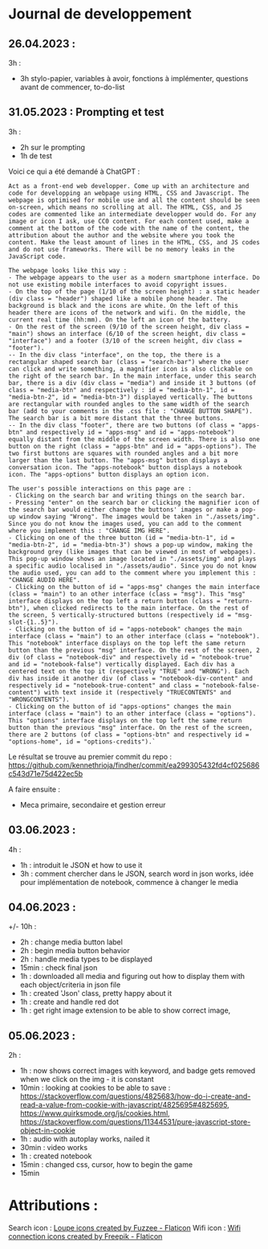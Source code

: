 # Journal de developpement

## 26.04.2023 : 

3h : 
- 3h stylo-papier, variables à avoir, fonctions à implémenter, questions avant de commencer, to-do-list

## 31.05.2023 : Prompting et test

3h : 
- 2h sur le prompting
- 1h de test

Voici ce qui a été demandé à ChatGPT : 

```
Act as a front-end web developper. Come up with an architecture and code for developping an webpage using HTML, CSS and Javascript. The webpage is optimised for mobile use and all the content should be seen on-screen, which means no scrolling at all. The HTML, CSS, and JS codes are commented like an intermediate developper would do. For any image or icon I ask, use CC0 content. For each content used, make a comment at the bottom of the code with the name of the content, the attribution about the author and the website where you took the content. Make the least amount of lines in the HTML, CSS, and JS codes and do not use frameworks. There will be no memory leaks in the JavaScript code.

The webpage looks like this way :
- The webpage appears to the user as a modern smartphone interface. Do not use existing mobile interfaces to avoid copyright issues.
- On the top of the page (1/10 of the screen height) : a static header (div class = "header") shaped like a mobile phone header. The background is black and the icons are white. On the left of this header there are icons of the network and wifi. On the middle, the current real time (hh:mm). On the left an icon of the battery.
- On the rest of the screen (9/10 of the screen height, div class = "main") shows an interface (6/10 of the screen height, div class = "interface") and a footer (3/10 of the screen height, div class = "footer"). 
-- In the div class "interface", on the top, the there is a rectangular shaped search bar (class = "search-bar") where the user can click and write something, a magnifier icon is also clickable on the right of the search bar. In the main interface, under this search bar, there is a div (div class = "media") and inside it 3 buttons (of class = "media-btn" and respectively : id = "media-btn-1", id = "media-btn-2", id = "media-btn-3") displayed vertically. The buttons are rectangular with rounded angles to the same width of the search bar (add to your comments in the .css file : "CHANGE BUTTON SHAPE"). The search bar is a bit more distant that the three buttons. 
-- In the div class "footer", there are two buttons (of class = "apps-btn" and respectively id = "apps-msg" and id = "apps-notebook") equally distant from the middle of the screen width. There is also one button on the right (class = "apps-btn" and id = "apps-options"). The two first buttons are squares with rounded angles and a bit more larger than the last button. The "apps-msg" button displays a conversation icon. The "apps-notebook" button displays a notebook icon. The "apps-options" button displays an option icon.

The user's possible interactions on this page are : 
- Clicking on the search bar and writing things on the search bar.
- Pressing "enter" on the search bar or clicking the magnifier icon of the search bar would either change the buttons' images or make a pop-up window saying "Wrong". The images would be taken in "./assets/img". Since you do not know the images used, you can add to the comment where you implement this : "CHANGE IMG HERE".
- Clicking on one of the three button (id = "media-btn-1", id = "media-btn-2", id = "media-btn-3") shows a pop-up window, making the background grey (like images that can be viewed in most of webpages). This pop-up window shows an image located in "./assets/img" and plays a specific audio localised in "./assets/audio". Since you do not know the audio used, you can add to the comment where you implement this : "CHANGE AUDIO HERE".
- Clicking on the button of id = "apps-msg" changes the main interface (class = "main") to an other interface (class = "msg"). This "msg" interface displays on the top left a return button (class = "return-btn"), when clicked redirects to the main interface. On the rest of the screen, 5 vertically-structured buttons (respectively id = "msg-slot-{1..5}").
- Clicking on the button of id = "apps-notebook" changes the main interface (class = "main") to an other interface (class = "notebook"). This "notebook" interface displays on the top left the same return button than the previous "msg" interface. On the rest of the screen, 2 div (of class = "notebook-div" and respectively id = "notebook-true" and id = "notebook-false") vertically displayed. Each div has a centered text on the top it (respectively "TRUE" and "WRONG"). Each div has inside it another div (of class = "notebook-div-content" and respectively id = "notebook-true-content" and class = "notebook-false-content") with text inside it (respectively "TRUECONTENTS" and "WRONGCONTENTS").
- Clicking on the button of id "apps-options" changes the main interface (class = "main") to an other interface (class = "options"). This "options" interface displays on the top left the same return button than the previous "msg" interface. On the rest of the screen, there are 2 buttons (of class = "options-btn" and respectively id = "options-home", id = "options-credits").`
```

Le résultat se trouve au premier commit du repo : https://github.com/kennethrioja/findher/commit/ea299305432fd4cf025686c543d71e75d422ec5b

A faire ensuite : 

* Meca primaire, secondaire et gestion erreur

## 03.06.2023 : 

4h : 
- 1h : introduit le JSON et how to use it
- 3h : comment chercher dans le JSON, search word in json works, idée pour implémentation de notebook, commence à changer le media

## 04.06.2023 : 

+/- 10h : 
- 2h : change media button label
- 2h : begin media button behavior
- 2h : handle media types to be displayed
- 15min : check final json
- 1h : downloaded all media and figuring out how to display them with each object/criteria in json file
- 1h : created 'Json' class, pretty happy about it
- 1h : create and handle red dot
- 1h : get right image extension to be able to show correct image, 

## 05.06.2023 : 

2h : 
- 1h : now shows correct images with keyword, and badge gets removed when we click on the img - it is constant
- 10min : looking at cookies to be able to save : https://stackoverflow.com/questions/4825683/how-do-i-create-and-read-a-value-from-cookie-with-javascript/4825695#4825695, https://www.quirksmode.org/js/cookies.html, https://stackoverflow.com/questions/11344531/pure-javascript-store-object-in-cookie
- 1h : audio with autoplay works, nailed it
- 30min : video works
- 1h : created notebook
- 15min : changed css, cursor, how to begin the game
- 15min

# Attributions : 

Search icon : <a href="https://www.flaticon.com/free-icons/loupe" title="loupe icons">Loupe icons created by Fuzzee - Flaticon</a>
Wifi icon : <a href="https://www.flaticon.com/free-icons/wifi-connection" title="wifi connection icons">Wifi connection icons created by Freepik - Flaticon</a>

